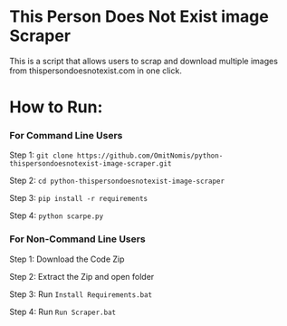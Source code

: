 # This Person Does Not Exist image Scraper
This is a script that allows users to scrap and download multiple images from thispersondoesnotexist.com in one click.


# How to Run: 

### For Command Line Users

Step 1:
```git clone https://github.com/OmitNomis/python-thispersondoesnotexist-image-scraper.git```

Step 2: 
```cd python-thispersondoesnotexist-image-scraper```

Step 3: 
```pip install -r requirements```

Step 4: 
```python scarpe.py```


### For Non-Command Line Users

Step 1: Download the Code Zip

Step 2: Extract the Zip and open folder

Step 3:
Run ```Install Requirements.bat```

Step 4: 
Run ```Run Scraper.bat```
